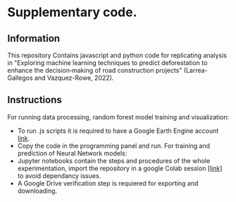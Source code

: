 # Supplementary code.
## Information
This repository Contains javascript and python code for replicating analysis in "Exploring machine learning techniques to predict deforestation to enhance the decision‐making of road construction projects" (Larrea-Gallegos and Vazquez-Rowe, 2022).

## Instructions
For running data processing, random forest model training and visualization:  
- To run .js scripts it is required to have a Google Earth Engine account [link](https://code.earthengine.google.com/). 
- Copy the code in the programming panel and run.
For training and prediction of Neural Network models: 
- Jupyter notebooks contain the steps and procedures of the whole experimentation, import the repository in a google Colab session [ [link] ](https://colab.research.google.com/) to avoid dependancy issues.
- A Google Drive verification step is requiered for exporting and downloading.
